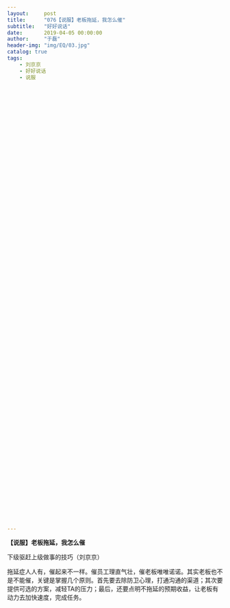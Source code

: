 ```yaml
---
layout:     post
title:      "076【说服】老板拖延，我怎么催"
subtitle:   "好好说话"
date:       2019-04-05 00:00:00
author:     "于磊"
header-img: "img/EQ/03.jpg"
catalog: true
tags:
    - 刘京京
    - 好好说话
    - 说服










































































---
```


**【说服】老板拖延，我怎么催**

下级驱赶上级做事的技巧（刘京京）



拖延症人人有，催起来不一样。催员工理直气壮，催老板唯唯诺诺。其实老板也不是不能催，关键是掌握几个原则。首先要去除防卫心理，打通沟通的渠道；其次要提供可选的方案，减轻TA的压力；最后，还要点明不拖延的预期收益，让老板有动力去加快速度，完成任务。
